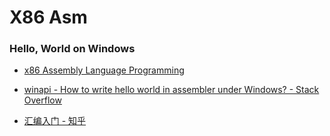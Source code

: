 X86 Asm
=======


### Hello, World on Windows
- [x86 Assembly Language Programming](https://cs.lmu.edu/~ray/notes/x86assembly/)
- [winapi - How to write hello world in assembler under Windows? - Stack Overflow](https://stackoverflow.com/questions/1023593/how-to-write-hello-world-in-assembler-under-windows)


- [汇编入门 - 知乎](https://zhuanlan.zhihu.com/c_144694924)